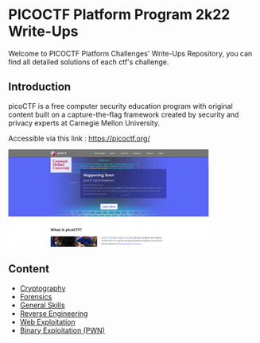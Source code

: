 # PICOCTF Platform Program 2k22 Write-Ups

Welcome to PICOCTF Platform Challenges' Write-Ups Repository, you can find all detailed solutions of each ctf's challenge.

## Introduction 

picoCTF is a free computer security education program with original content built on a capture-the-flag framework created by security and privacy experts at Carnegie Mellon University.

Accessible via this link : https://picoctf.org/

<img src="./Home.png"
     alt="Markdown Monster icon"
     style="
     width: 80%;
     diplay: box;"
/>

## Content

 - [Cryptography](./cryptography/)
 - [Forensics](./forensics/)
 - [General Skills](./general_skills/)
 - [Reverse Engineering](./reverse_engineering/)
 - [Web Exploitation](./web_exploitation/)
 - [Binary Exploitation (PWN)](./pwn/)